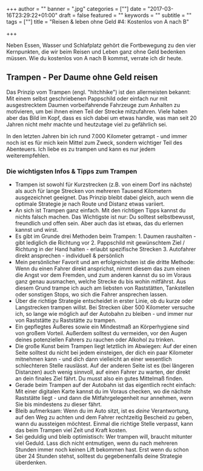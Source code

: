 +++
author = ""
banner = ".jpg"
categories = [""]
date = "2017-03-16T23:29:22+01:00"
draft = false
featured = ""
keywords = ""
subtitle = ""
tags = [""]
title = "Reisen & leben ohne Geld #4: Kostenlos von A nach B"

+++

Neben Essen, Wasser und Schlafplatz gehört die Fortbewegung zu den vier Kernpunkten, die wir beim Reisen und Leben ganz ohne Geld bedenken müssen. Wie du kostenlos von A nach B kommst, verrate ich dir heute.<!--more-->

## Trampen - Per Daume ohne Geld reisen

Das Prinzip vom Trampen (engl. "hitchhike") ist den allermeisten bekannt: Mit einem selbst geschriebenen Pappschild oder einfach nur mit ausgestrecktem Daumen vorbeifahrende Fahrzeuge zum Anhalten zu motivieren, um bei ihnen einen Teil der Strecke mitzufahren. Viele haben aber das Bild im Kopf, dass es sich dabei um etwas handle, was man seit 20 Jahren nicht mehr machte und heutzutage viel zu gefährlich sei.   

In den letzten Jahren bin ich rund 7.000 Kilometer getrampt - und immer noch ist es für mich kein Mittel zum Zweck, sondern wichtiger Teil des Abenteuers. Ich liebe es zu trampen und kann es nur jedem weiterempfehlen.

### Die wichtigsten Infos & Tipps zum Trampen

- Trampen ist sowohl für Kurzstrecken (z.B. von einem Dorf ins nächste) als auch für lange Strecken von mehreren Tausend Kilometern ausgezeichnet geeignet. Das Prinzip bleibt dabei gleich, auch wenn die optimale Strategie je nach Route und Distanz etwas variiert.
- An sich ist Trampen ganz einfach. Mit den richtigen Tipps kannst du nichts falsch machen. Das Wichtigste ist nur: Du solltest selbstbewusst, freundlich und offen sein. Aber auch das ist etwas, das du erlernen kannst und wirst.  
- Es gibt im Grunde drei Methoden beim Trampen: 1. Daumen raushalten - gibt lediglich die Richtung vor 2. Pappschild mit gewünschtem Ziel / Richtung in der Hand halten - erlaubt spezifische Strecken 3. Autofahrer direkt ansprechen - individuell & persönlich
- Mein persönlicher Favorit und am erfolgreichsten ist die dritte Methode: Wenn du einen Fahrer direkt ansprichst, nimmt diesem das zum einen die Angst vor dem Fremden, und zum anderen kannst du so im Voraus ganz genau ausmachen, welche Strecke du bis wohin mitfährst. Aus diesem Grund trampe ich auch am liebsten von Raststätten, Tankstellen oder sonstigen Stops, wo sich die Fahrer ansprechen lassen.
- Über die richtige Strategie entscheidet in erster Linie, ob du kurze oder Langstrecken trampen willst. Bei Strecken über 500 Kilometer versuche ich, so lange wie möglich auf der Autobahn zu bleiben - und immer nur von Raststätte zu Raststätte zu trampen.
- Ein gepflegtes Äußeres sowie ein Mindestmaß an Körperhygiene sind von großem Vorteil. Außerdem solltest du vermeiden, vor den Augen deines potenziellen Fahrers zu rauchen oder Alkohol zu trinken.
- Die große Kunst beim Trampen liegt letztlich im Abwiegen: Auf der einen Seite solltest du nicht bei jedem einsteigen, der dich ein paar Kilometer mitnehmen kann - und dich dann vielleicht an einer wesentlich schlechteren Stelle rauslässt. Auf der anderen Seite ist es (bei längeren Distanzen) auch wenig sinnvoll, auf einen Fahrer zu warten, der direkt an dein finales Ziel fährt. Du musst also ein gutes Mittelmaß finden.
- Gerade beim Trampen auf der Autobahn ist das eigentlich recht einfach: Mit einer digitalen Karte kannst du im Voraus checken, wo die nächste Raststätte liegt - und dann die Mitfahrgelegenheit nur annehmen, wenn Sie bis mindestens zu dieser fährt. 
- Bleib aufmerksam: Wenn du im Auto sitzt, ist es *deine* Verantwortung, auf den Weg zu achten und dem Fahrer rechtzeitig Bescheid zu geben, wann du aussteigen möchtest. Einmal die richtige Stelle verpasst, kann das beim Trampen viel Zeit und Kraft kosten.
- Sei geduldig und bleib optimistisch: Wer trampen will, braucht mitunter viel Geduld. Lass dich nicht entmutigen, wenn du nach mehreren Stunden immer noch keinen Lift bekommen hast. Erst wenn du schon über 24 Stunden stehst, solltest du gegebenenfalls deine Strategie überdenken.

